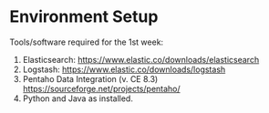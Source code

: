 # Environment Setup

Tools/software required for the 1st week:
1. Elasticsearch: https://www.elastic.co/downloads/elasticsearch
2. Logstash: https://www.elastic.co/downloads/logstash
3. Pentaho Data Integration (v. CE 8.3) https://sourceforge.net/projects/pentaho/
4. Python and Java as installed.

